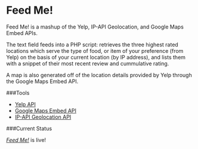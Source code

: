 Feed Me!
=======

Feed Me! is a mashup of the Yelp, IP-API Geolocation, and Google Maps Embed APIs. 

The text field feeds into a PHP script: retrieves the three highest rated locations which serve the type of food, or item of your preference (from Yelp) on the basis of your current location (by IP address), and lists them with a snippet of their most recent review and cummulative rating.

A map is also generated off of the location details provided by Yelp through the Google Maps Embed API.

###Tools

- [Yelp API](http://www.yelp.com/developers/documentation)
- [Google Maps Embed API](https://developers.google.com/maps/documentation/embed/guide)
- [IP-API Geolocation API](http://ip-api.com/docs/)

###Current Status

[_Feed Me!_](http://feed-me.paultheberge.com) is live!
